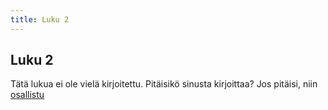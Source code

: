 ```yaml
--- 
title: Luku 2
---
```


## Luku 2

Tätä lukua ei ole vielä kirjoitettu. Pitäisikö sinusta kirjoittaa? Jos pitäisi, niin
[osallistu](/tietoja/)

